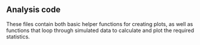 ## Analysis code

These files contain both basic helper functions for creating plots, as well as functions that loop through simulated data to calculate and plot the required statistics.
